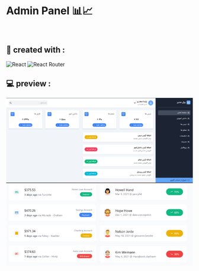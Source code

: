 # Admin Panel 📊📈
<br>




<h2>🔧 created with : </h2>

<p align="center">
  
  ![React](https://img.shields.io/badge/react-%2320232a.svg?style=for-the-badge&logo=react&logoColor=%2361DAFB)
  ![React Router](https://img.shields.io/badge/React_Router-CA4245?style=for-the-badge&logo=react-router&logoColor=white)
  
  
</p>


## 💻 preview :

![shopping link](https://github.com/parsa-vesali/panel/blob/main/Screenshot%202024-06-29%20175353.png)
![shopping link](https://github.com/parsa-vesali/panel/blob/main/Screenshot%202024-06-29%20110001.png)
